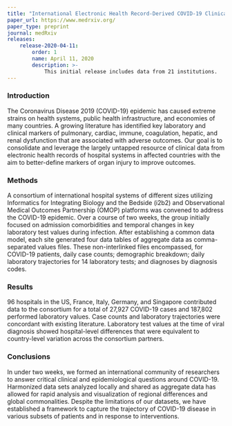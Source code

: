 ```yaml
---
title: "International Electronic Health Record-Derived COVID-19 Clinical Course Profile: The 4CE Consortium"
paper_url: https://www.medrxiv.org/
paper_type: preprint
journal: medRxiv
releases:
    release-2020-04-11:
        order: 1
        name: April 11, 2020
        description: >-
            This initial release includes data from 21 institutions.
---
```


### Introduction
    
The Coronavirus Disease 2019 (COVID-19) epidemic has caused extreme strains on health systems, public health infrastructure, and economies of many countries. 
A growing literature has identified key laboratory and clinical markers of pulmonary, cardiac, immune, coagulation, hepatic, and renal dysfunction that are associated with adverse outcomes. 
Our goal is to consolidate and leverage the largely untapped resource of clinical data from electronic health records of hospital systems in affected countries with the aim to better-define markers of organ injury to improve outcomes.

### Methods

A consortium of international hospital systems of different sizes utilizing Informatics for Integrating Biology and the Bedside (i2b2) and Observational Medical Outcomes Partnership (OMOP) platforms was convened to address the COVID-19 epidemic. 
Over a course of two weeks, the group initially focused on admission comorbidities and temporal changes in key laboratory test values during infection. 
After establishing a common data model, each site generated four data tables of aggregate data as comma-separated values files. 
These non-interlinked files encompassed, for COVID-19 patients, daily case counts; demographic breakdown; daily laboratory trajectories for 14 laboratory tests; and diagnoses by diagnosis codes.

### Results

96 hospitals in the US, France, Italy, Germany, and Singapore contributed data to the consortium for a total of 27,927 COVID-19 cases and 187,802 performed laboratory values. Case counts and laboratory trajectories were concordant with existing literature. Laboratory test values at the time of viral diagnosis showed hospital-level differences that were equivalent to country-level variation across the consortium partners.

### Conclusions

In under two weeks, we formed an international community of researchers to answer critical clinical and epidemiological questions around COVID-19. Harmonized data sets analyzed locally and shared as aggregate data has allowed for rapid analysis and visualization of regional differences and global commonalities. Despite the limitations of our datasets, we have established a framework to capture the trajectory of COVID-19 disease in various subsets of patients and in response to interventions.